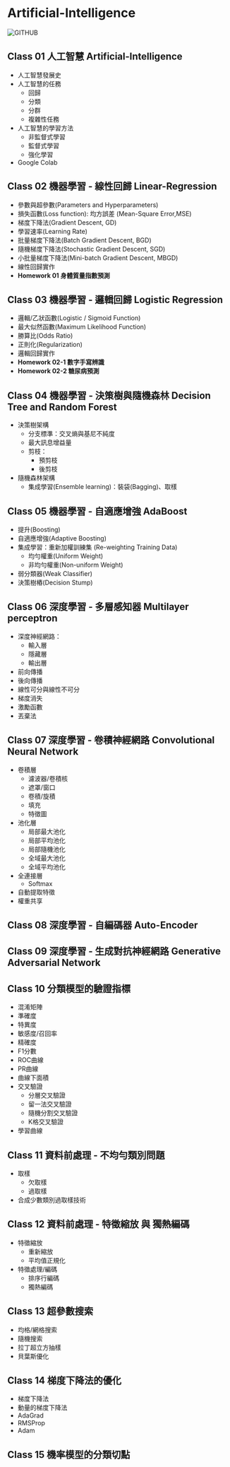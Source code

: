 # Artificial-Intelligence

![GITHUB](https://www.edntaiwan.com/wp-content/uploads/sites/6/images/7447e8f3-110b-4a56-82e9-9cf540145331.gif)

## Class 01 人工智慧 Artificial-Intelligence
* 人工智慧發展史
* 人工智慧的任務
  * 回歸
  * 分類
  * 分群
  * 複雜性任務
* 人工智慧的學習方法
  * 非監督式學習
  * 監督式學習
  * 強化學習
* Google Colab

## Class 02 機器學習 - 線性回歸 Linear-Regression
* 參數與超參數(Parameters and Hyperparameters)
* 損失函數(Loss function): 均方誤差 (Mean-Square Error,MSE)
* 梯度下降法(Gradient Descent, GD)
* 學習速率(Learning Rate)
* 批量梯度下降法(Batch Gradient Descent, BGD)
* 隨機梯度下降法(Stochastic Gradient Descent, SGD)
* 小批量梯度下降法(Mini-batch Gradient Descent, MBGD)
* 線性回歸實作
* **Homework 01 身體質量指數預測**

## Class 03 機器學習 - 邏輯回歸 Logistic Regression
* 邏輯/乙狀函數(Logistic / Sigmoid Function)
* 最大似然函數(Maximum Likelihood Function)
* 勝算比(Odds Ratio)
* 正則化(Regularization)
* 邏輯回歸實作
* **Homework 02-1 數字手寫辨識**
* **Homework 02-2 糖尿病預測**

## Class 04 機器學習 - 決策樹與隨機森林 Decision Tree and Random Forest
* 決策樹架構
  * 分支標準：交叉熵與基尼不純度
  * 最大訊息增益量
  * 剪枝：
    * 預剪枝
    * 後剪枝
* 隨機森林架構
  * 集成學習(Ensemble learning)：裝袋(Bagging)、取樣

## Class 05 機器學習 - 自適應增強 AdaBoost
* 提升(Boosting)
* 自適應增強(Adaptive Boosting)
* 集成學習：重新加權訓練集 (Re-weighting Training Data)
  * 均勻權重(Uniform Weight)
  * 非均勻權重(Non-uniform Weight)
* 弱分類器(Weak Classifier)
* 決策樹樁(Decision Stump)

## Class 06 深度學習 - 多層感知器 Multilayer perceptron
* 深度神經網路：
  * 輸入層
  * 隱藏層
  * 輸出層
* 前向傳播
* 後向傳播
* 線性可分與線性不可分
* 梯度消失
* 激勵函數
* 丟棄法

## Class 07 深度學習 - 卷積神經網路 Convolutional Neural Network
* 卷積層
  * 濾波器/卷積核
  * 遮罩/窗口
  * 卷積/旋積
  * 填充
  * 特徵圖
* 池化層
  * 局部最大池化
  * 局部平均池化
  * 局部隨機池化
  * 全域最大池化
  * 全域平均池化
* 全連接層
  * Softmax
* 自動提取特徵
* 權重共享

## Class 08 深度學習 - 自編碼器 Auto-Encoder

## Class 09 深度學習 - 生成對抗神經網路 Generative Adversarial Network

## Class 10 分類模型的驗證指標
* 混淆矩陣
* 準確度
* 特異度
* 敏感度/召回率
* 精確度
* F1分數
* ROC曲線
* PR曲線
* 曲線下面積
* 交叉驗證
  * 分層交叉驗證
  * 留一法交叉驗證
  * 隨機分割交叉驗證
  * K格交叉驗證
* 學習曲線

## Class 11 資料前處理 - 不均勻類別問題
* 取樣
  * 欠取樣
  * 過取樣
* 合成少數類別過取樣技術

## Class 12 資料前處理 - 特徵縮放 與 獨熱編碼
* 特徵縮放
  * 重新縮放
  * 平均值正規化
* 特徵處理/編碼
  * 排序行編碼
  * 獨熱編碼 
  
## Class 13 超參數搜索
* 均格/網格搜索
* 隨機搜索
* 拉丁超立方抽樣
* 貝葉斯優化

## Class 14 梯度下降法的優化
* 梯度下降法
* 動量的梯度下降法
* AdaGrad
* RMSProp
* Adam

## Class 15 機率模型的分類切點
